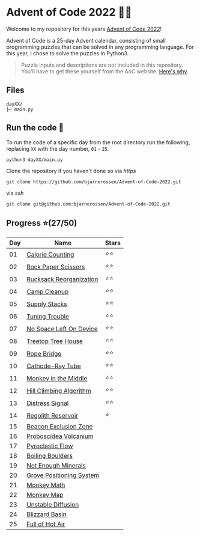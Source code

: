 # Advent of Code 2022 🎄🧝

Welcome to my repository for this years [Advent of Code 2022](https://adventofcode.com/2022)! 

Advent of Code is a 25-day Advent calendar, consisting of small programming puzzles,that can be solved in any programming language.
For this year, I chose to solve the puzzles in Python3.

>Puzzle inputs and descriptions are not included in this repository. You'll have to get these yourself from the AoC website. [Here's why](https://www.reddit.com/r/adventofcode/comments/k99rod/sharing_input_data_were_we_requested_not_to/).

## Files

```
dayXX/
├─ main.py
```

## Run the code 🦌

To run the code of a specific day from the root directory run the following, replacing `XX` with the day number, `01` - `25`.

```
python3 dayXX/main.py
```

Clone the repository if you haven't done so via *https*
```
git clone https://github.com/bjarnerossen/Advent-of-Code-2022.git
```
via *ssh*
```
git clone git@github.com:bjarnerossen/Advent-of-Code-2022.git
```

## Progress ⭐️(27/50)
|Day|Name|Stars|
| --- | --- | --- |
| 01 | [Calorie Counting](https://github.com/bjarnerossen/Advent-of-Code-2022/tree/main/day01) |⭐️⭐️|
| 02 | [Rock Paper Scissors](https://github.com/bjarnerossen/Advent-of-Code-2022/tree/main/day02) |⭐️⭐️|
| 03 | [Rucksack Reorganization](https://github.com/bjarnerossen/Advent-of-Code-2022/tree/main/day03) |⭐️⭐️|
| 04 | [Camp Cleanup](https://github.com/bjarnerossen/Advent-of-Code-2022/tree/main/day04) |⭐️⭐️|
| 05 | [Supply Stacks](https://github.com/bjarnerossen/Advent-of-Code-2022/tree/main/day05) |⭐️⭐️|
| 06 | [Tuning Trouble](https://github.com/bjarnerossen/Advent-of-Code-2022/tree/main/day06) |⭐️⭐️|
| 07 | [No Space Left On Device](https://github.com/bjarnerossen/Advent-of-Code-2022/tree/main/day07) |⭐️⭐️|
| 08 | [Treetop Tree House](https://github.com/bjarnerossen/Advent-of-Code-2022/tree/main/day08) |⭐️⭐️|
| 09 | [Rope Bridge](https://github.com/bjarnerossen/Advent-of-Code-2022/tree/main/day09) |⭐️⭐️|
| 10 | [Cathode-Ray Tube](https://github.com/bjarnerossen/Advent-of-Code-2022/tree/main/day10) |⭐️⭐️|
| 11 | [Monkey in the Middle](https://github.com/bjarnerossen/Advent-of-Code-2022/tree/main/day11) |⭐️⭐️|
| 12 | [Hill Climbing Algorithm](https://github.com/bjarnerossen/Advent-of-Code-2022/tree/main/day12) |⭐️⭐️|
| 13 | [Distress Signal](https://github.com/bjarnerossen/Advent-of-Code-2022/tree/main/day13) |⭐️⭐️|
| 14 | [Regolith Reservoir](https://github.com/bjarnerossen/Advent-of-Code-2022/tree/main/day14) |⭐️|
| 15 | [Beacon Exclusion Zone](https://github.com/bjarnerossen/Advent-of-Code-2022/tree/main/day15) ||
| 16 | [Proboscidea Volcanium](https://github.com/bjarnerossen/Advent-of-Code-2022/tree/main/day16) ||
| 17 | [Pyroclastic Flow](https://github.com/bjarnerossen/Advent-of-Code-2022/tree/main/day17) ||
| 18 | [Boiling Boulders](https://github.com/bjarnerossen/Advent-of-Code-2022/tree/main/day18) ||
| 19 | [Not Enough Minerals](https://github.com/bjarnerossen/Advent-of-Code-2022/tree/main/day19) ||
| 20 | [Grove Positioning System](https://github.com/bjarnerossen/Advent-of-Code-2022/tree/main/day20) ||
| 21 | [Monkey Math](https://github.com/bjarnerossen/Advent-of-Code-2022/tree/main/day21) ||
| 22 | [Monkey Map](https://github.com/bjarnerossen/Advent-of-Code-2022/tree/main/day22) ||
| 23 | [Unstable Diffusion](https://github.com/bjarnerossen/Advent-of-Code-2022/tree/main/day23) ||
| 24 | [Blizzard Basin](https://github.com/bjarnerossen/Advent-of-Code-2022/tree/main/day24) ||
| 25 | [Full of Hot Air](https://github.com/bjarnerossen/Advent-of-Code-2022/tree/main/day25) ||
